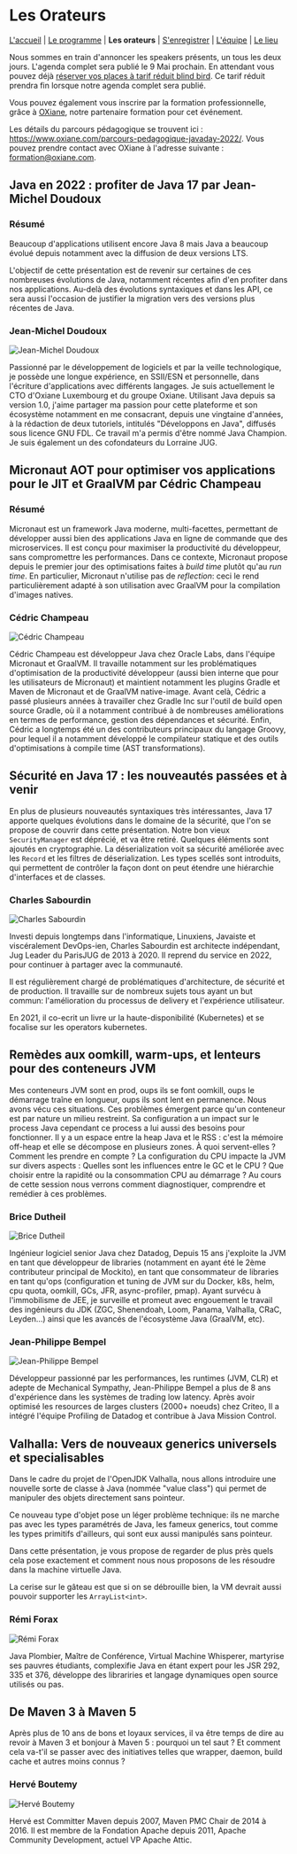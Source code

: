 # Les Orateurs

[L'accueil](index.html) | [Le programme](schedule.html) | **Les orateurs** | [S'enregistrer](register.html) | [L'équipe](the-team.html) | [Le lieu](lieu.md)

Nous sommes en train d'annoncer les speakers présents, un tous les deux jours. L'agenda complet sera publié le 9 Mai prochain. En attendant vous pouvez déjà [réserver vos places à tarif réduit blind bird](https://www.helloasso.com/associations/bjpc/evenements/paris-jug-s-java-day). Ce tarif réduit prendra fin lorsque notre agenda complet sera publié.

Vous pouvez également vous inscrire par la formation professionnelle, grâce à [OXiane](https://www.oxiane.com/), notre partenaire formation pour cet événement.

Les détails du parcours pédagogique se trouvent ici : https://www.oxiane.com/parcours-pedagogique-javaday-2022/. Vous pouvez prendre contact avec OXiane à l'adresse suivante : [formation@oxiane.com](mailto:formation@oxiane.com).


## Java en 2022 : profiter de Java 17 par Jean-Michel Doudoux

### Résumé

Beaucoup d'applications utilisent encore Java 8 mais Java a beaucoup évolué depuis notamment avec la diffusion de deux versions LTS.

L'objectif de cette présentation est de revenir sur certaines de ces nombreuses évolutions de Java, notamment récentes afin d'en profiter dans nos applications. Au-delà des évolutions syntaxiques et dans les API, ce sera aussi l'occasion de justifier la migration vers des versions plus récentes de Java.

### Jean-Michel Doudoux

![Jean-Michel Doudoux](images/speakers/jmdoudoux.jpg)

Passionné par le développement de logiciels et par la veille technologique, je possède une longue expérience, en SSII/ESN et personnelle, dans l'écriture d'applications avec différents langages. Je suis actuellement le CTO d'Oxiane Luxembourg et du groupe Oxiane. Utilisant Java depuis sa version 1.0, j'aime partager ma passion pour cette plateforme et son écosystème notamment en me consacrant, depuis une vingtaine d'années, à la rédaction de deux tutoriels, intitulés "Développons en Java", diffusés sous licence GNU FDL. Ce travail m'a permis d'être nommé Java Champion. Je suis également un des cofondateurs du Lorraine JUG.


## Micronaut AOT pour optimiser vos applications pour le JIT et GraalVM par Cédric Champeau

### Résumé

Micronaut est un framework Java moderne, multi-facettes, permettant de développer aussi bien des applications Java en ligne de commande que des microservices.
Il est conçu pour maximiser la productivité du développeur, sans compromettre les performances.
Dans ce contexte, Micronaut propose depuis le premier jour des optimisations faites à _build time_ plutôt qu'au _run time_.
En particulier, Micronaut n'utilise pas de _reflection_: ceci le rend particulièrement adapté à son utilisation avec GraalVM pour la compilation d'images natives.

### Cédric Champeau

![Cédric Champeau](images/speakers/cedric-champeau_red.jpg)

Cédric Champeau est développeur Java chez Oracle Labs, dans l'équipe Micronaut et GraalVM. Il travaille notamment sur les problématiques d'optimisation de la productivité développeur (aussi bien interne que pour les utilisateurs de Micronaut) et maintient notamment les plugins Gradle et Maven de Micronaut et de GraalVM native-image. Avant celà, Cédric a passé plusieurs années à travailler chez Gradle Inc sur l'outil de build open source Gradle, où il a notamment contribué à de nombreuses améliorations en termes de performance, gestion des dépendances et sécurité. Enfin, Cédric a longtemps été un des contributeurs principaux du langage Groovy, pour lequel il a notamment développé le compilateur statique et des outils d'optimisations à compile time (AST transformations).


## Sécurité en Java 17 : les nouveautés passées et à venir

En plus de plusieurs nouveautés syntaxiques très intéressantes, Java 17 apporte quelques évolutions dans le domaine de la sécurité, que l'on se propose de couvrir dans cette présentation. Notre bon vieux `SecurityManager` est déprécié, et va être retiré. Quelques éléments sont ajoutés en cryptographie. La déserialization voit sa sécurité améliorée avec les `Record` et les filtres de déserialization. Les types scellés sont introduits, qui permettent de contrôler la façon dont on peut étendre une hiérarchie d'interfaces et de classes.

### Charles Sabourdin

![Charles Sabourdin](images/speakers/charles-sabourdin.jpg)

Investi depuis longtemps dans l'informatique, Linuxiens, Javaiste et viscéralement DevOps-ien, Charles Sabourdin est architecte indépendant, Jug Leader du ParisJUG de 2013 à 2020. Il reprend du service en 2022, pour continuer à partager avec la communauté.

Il est régulièrement chargé de problématiques d'architecture, de sécurité et de production. Il travaille sur de nombreux sujets tous ayant un but commun: l'amélioration du processus de delivery et l'expérience utilisateur.

En 2021, il co-ecrit un livre ur la haute-disponibilité (Kubernetes) et se focalise sur les operators kubernetes.



## Remèdes aux oomkill, warm-ups, et lenteurs pour des conteneurs JVM

Mes conteneurs JVM sont en prod, oups ils se font oomkill, oups le démarrage traîne en longueur, oups ils sont lent en permanence. Nous avons vécu ces situations.
Ces problèmes émergent parce qu'un conteneur est par nature un milieu restreint. Sa configuration a un impact sur le process Java cependant ce process a lui aussi des besoins pour fonctionner.
Il y a un espace entre la heap Java et le RSS : c'est la mémoire off-heap et elle se décompose en plusieurs zones. À quoi servent-elles ? Comment les prendre en compte ? La configuration du CPU impacte la JVM sur divers aspects : Quelles sont les influences entre le GC et le CPU ? Que choisir entre la rapidité ou la consommation CPU au démarrage ?
Au cours de cette session nous verrons comment diagnostiquer, comprendre et remédier à ces problèmes.

### Brice Dutheil

![Brice Dutheil](images/speakers/Brice_Dutheil_red.jpg)

Ingénieur logiciel senior Java chez Datadog, Depuis 15 ans j'exploite la JVM en tant que développeur de libraries (notamment en ayant été le 2ème contributeur principal de Mockito), en tant que consommateur de libraries en tant qu'ops (configuration et tuning de JVM sur du Docker, k8s, helm, cpu quota, oomkill, GCs, JFR, async-profiler, pmap). Ayant survécu à l'immobilisme de JEE, je surveille et promeut avec engouement le travail des ingénieurs du JDK (ZGC, Shenendoah, Loom, Panama, Valhalla, CRaC, Leyden...) ainsi que les avancés de l'écosystème Java (GraalVM, etc).

### Jean-Philippe Bempel

![Jean-Philippe Bempel](images/speakers/jean-philippe-bempel.jpg)

Développeur passionné par les performances, les runtimes (JVM, CLR) et adepte de Mechanical Sympathy, Jean-Philippe Bempel a plus de 8 ans d'expérience dans les systèmes de trading low latency. Après avoir optimisé les resources de larges clusters (2000+ noeuds) chez Criteo, Il a intégré l'équipe Profiling de Datadog et contribue à Java Mission Control.




## Valhalla: Vers de nouveaux generics universels et specialisables

Dans le cadre du projet de l'OpenJDK Valhalla, nous allons introduire une nouvelle sorte de classe à Java (nommée "value class") qui permet de manipuler des objets directement sans pointeur.

Ce nouveau type d'objet pose un léger problème technique: ils ne marche pas avec les types paramétrés de Java, les fameux generics, tout comme les types primitifs d'ailleurs, qui sont eux aussi manipulés sans pointeur.

Dans cette présentation, je vous propose de regarder de plus près quels cela pose exactement et comment nous nous proposons de les résoudre dans la machine virtuelle Java.

La cerise sur le gâteau est que si on se débrouille bien, la VM devrait aussi pouvoir supporter les `ArrayList<int>`.

### Rémi Forax

![Rémi Forax](images/speakers/Remi-Forax.jpg)

Java Plombier, Maître de Conférence, Virtual Machine Whisperer, martyrise ses pauvres étudiants, complexifie Java en étant expert pour les JSR 292, 335 et 376, développe des librariries et langage dynamiques open source utilisés ou pas.


## De Maven 3 à Maven 5

Après plus de 10 ans de bons et loyaux services, il va être temps de dire au revoir à Maven 3 et bonjour à Maven 5 : pourquoi un tel saut ?
Et comment cela va-t'il se passer avec des initiatives telles que wrapper, daemon, build cache et autres moins connus ?

### Hervé Boutemy

![Hervé Boutemy](images/speakers/Herve-Boutemy.jpg)

Hervé est Committer Maven depuis 2007, Maven PMC Chair de 2014 à 2016. Il est membre de la Fondation Apache depuis 2011, Apache Community Development, actuel VP Apache Attic. 


